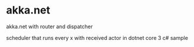 # akka.net
akka.net with router and dispatcher

scheduler that runs every x
with received actor in dotnet core 3
c# sample
